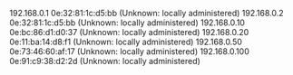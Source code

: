192.168.0.1     0e:32:81:1c:d5:bb       (Unknown: locally administered)
192.168.0.2     0e:32:81:1c:d5:bb       (Unknown: locally administered)
192.168.0.10    0e:bc:86:d1:d0:37       (Unknown: locally administered)
192.168.0.20    0e:11:ba:14:d8:f1       (Unknown: locally administered)
192.168.0.50    0e:73:46:60:af:17       (Unknown: locally administered)
192.168.0.100   0e:91:c9:38:d2:2d       (Unknown: locally administered)


